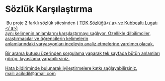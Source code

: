 # Sözlük Karşılaştırma




&nbsp;Bu proje 2 farklı sözlük sitesinden ( <a href="https://sozluk.gov.tr/">TDK Sözlüğü</ a> ve <a href="https://lugatim.com/">Kubbealtı Lugatı </ a>) <br>aynı kelimenin anlamlarını karşılaştırmayı sağlıyor. Özellikle dilbilimciler, araştırmacılar ve öğrencilerin kelimelerin <br>anlamlarındaki varyasyonları inceleyip analiz etmelerine yardımcı olacak.




Bir arama kutusu üzerinden sorgulama yaparak tek sayfada bütün anlamları görüp, kıyaslama yapabilirsiniz.








Hata bildiriminde bulunarak iyileştirmelere katkı sağlayabilirsiniz.<br>
mail: acikidil@gmail.com
